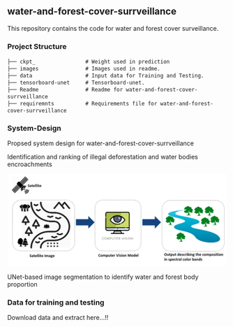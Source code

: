 
## water-and-forest-cover-surrveillance
This repository contains the code for water and forest cover surveillance. 

### Project Structure
```
├── ckpt_	             # Weight used in prediction
├── images               # Images used in readme.
├── data        	     # Input data for Training and Testing.
├── tensorboard-unet     # Tensorboard-unet.
├── Readme               # Readme for water-and-forest-cover-surrveillance
├── requiremnts          # Requirements file for water-and-forest-cover-surrveillance

```

### System-Design
Propsed system design for water-and-forest-cover-surrveillance  

Identification and ranking of  illegal deforestation and water bodies encroachments 

![alt text](images/img.png)

UNet-based image segmentation to identify water and forest body proportion

### Data for training and testing

Download data and extract here...!!